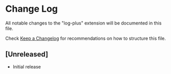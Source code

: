 # Change Log

All notable changes to the "log-plus" extension will be documented in this file.

Check [Keep a Changelog](http://keepachangelog.com/) for recommendations on how to structure this file.

## [Unreleased]

- Initial release